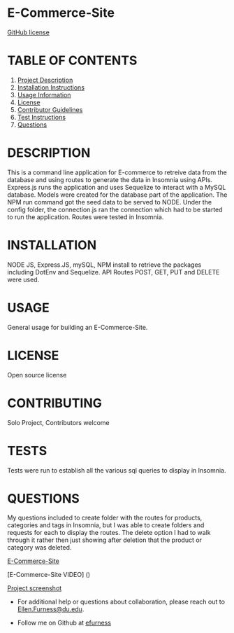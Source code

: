 
# E-Commerce-Site
[GitHub license](https://img.shields.io/badge/license-undefined-blue.svg)

# TABLE OF CONTENTS 

1. [Project Description](#project-description)
2. [Installation Instructions](#installation)
3. [Usage Information](#usage)
4. [License](#license)
5. [Contributor Guidelines](#contributors)
6. [Test Instructions](#tests)
7. [Questions](#questions)

# DESCRIPTION 

This is a command line application for E-commerce to retreive data from the database and using routes to generate the data in Insomnia using APIs.  Express.js runs the application and uses Sequelize to interact with a MySQL database.  Models were created for the database part of the application.  The NPM run command got the seed data to be served to NODE.  Under the config folder, the connection.js ran the connection which had to be started to run the application.  Routes were tested in Insomnia.  

# INSTALLATION 

NODE JS, Express.JS, mySQL, NPM install to retrieve the packages including DotEnv and Sequelize.  API Routes POST, GET, PUT and DELETE were used.

# USAGE 

General usage for building an E-Commerce-Site.
 
# LICENSE 

Open source license

# CONTRIBUTING 

Solo Project, Contributors welcome

# TESTS 

Tests were run to establish all the various sql queries to display in Insomnia.
 
# QUESTIONS 

My questions included to create folder with the routes for products, categories and tags in Insomnia, but I was able to create folders and requests for each to display the routes.  The delete option I had to walk through it rather then just showing after deletion that the product or category was deleted.

[E-Commerce-Site](https://github.com/efurness/E-Commerce-Site.git)


[E-Commerce-Site VIDEO] ()
 

[Project screenshot](E-Commerce-Site.gif) 


* For additional help or questions about collaboration, please reach out to Ellen.Furness@du.edu.

* Follow me on Github at [efurness](http://github.com/efurness)


